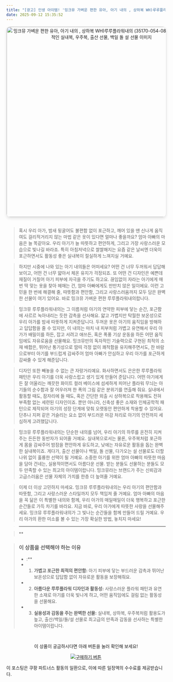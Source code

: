 ```yaml
---
title: "[광고] 인생 아이템! '밍크뮤 가벼운 편한 유아, 아기 내의 , 상하복 WH)루루플라워내의 (35170-054-08) 따뜻하고 활동적인 실내복, 우주복, 출산 선물, 백일 돌 설 선물'을(를) 만나보세요."
date: 2025-09-12 15:35:52
---
```


<div align="center">
    <a href="https://link.coupang.com/re/AFFSDP?lptag=AF8916626&pageKey=8552268104&itemId=24764025893&vendorItemId=91772307798&traceid=V0-153-5cc4715647965c45&requestid=20250913003534872151850059&token=31850C%7CGM" target="_blank">
        <img src="https://ads-partners.coupang.com/image1/-rbdKFcxzzL9zhKn-mD_IQt4Nc8wJUd3WEjaOO1hC3lFfDzpl_uTbslwsii_QW1ab0OrMhcL7n5FkWmGkuEZOjGFA7L4owVumVU7q8xoSPmhxtVpDp6azKGo2mfk6A7c_u0-J49OUAn118hStVRv694KqI3V9ic7y3TB7VxikvOj76ZDPi7e560nqu94bizG7iSvqNRUFDE2TXqvo1hokZZQrRx5WhmCd6_qbm993q9296DUG6-1GVkxgXxsASmEAQf710pm4_Hm_uP5eq2sFWjr7GPVoLWVdjaLXCdy6yWbzPRFW20=" alt="밍크뮤 가벼운 편한 유아, 아기 내의 , 상하복 WH)루루플라워내의 (35170-054-08) 따뜻하고 활동적인 실내복, 우주복, 출산 선물, 백일 돌 설 선물 이미지" width="600" style="max-width: 100%; height: auto; border-radius: 12px; border: 1px solid #e0e0e0; box-shadow: 0 4px 8px rgba(0,0,0,0.1);">
    </a>
</div>
<br>

> 혹시 우리 아가, 밤새 뒹굴어도 불편함 없이 포근하고, 깨어 있을 땐 신나게 움직여도 걸리적거리지 않는 마법 같은 옷이 있다면 얼마나 좋을까요? 엄마 아빠의 마음은 늘 똑같아요. 우리 아기가 늘 따뜻하고 편안하게, 그리고 가장 사랑스러운 모습으로 빛나길 바라죠. 특히 아침저녁으로 쌀쌀해지는 요즘 같은 날씨엔 더욱이 포근하면서도 활동성 좋은 실내복이 절실하게 느껴지실 거예요.

> 하지만 시중에 나와 있는 아기 내의들은 어떠세요? 어떤 건 너무 두꺼워서 답답해 보이고, 어떤 건 너무 얇아서 체온 유지가 걱정되죠. 또 어떤 건 디자인은 예쁜데 재질이 거칠어 아기 피부에 자극을 주기도 하고요. 끊임없이 자라는 아기에게 매번 딱 맞는 옷을 찾아 헤매는 건, 엄마 아빠에게도 만만치 않은 일이에요. 이런 고민을 한 번에 해결해 줄, 따뜻함과 편안함, 그리고 사랑스러움까지 모두 담은 완벽한 선물이 여기 있어요. 바로 밍크뮤 가벼운 편한 루루플라워내의랍니다.

> 밍크뮤 루루플라워내의는 그 이름처럼 아기의 연약한 피부에 닿는 순간, 포근함에 사르르 녹아내리는 듯한 감촉을 선사해요. 얇고 가볍지만 탁월한 보온성으로 우리 아가를 밤새 따뜻하게 지켜준답니다. 두꺼운 옷은 아기의 움직임을 방해하고 답답함을 줄 수 있지만, 이 내의는 마치 내 피부처럼 가볍고 유연해서 우리 아가가 배밀이를 하든, 잡고 서려고 애쓰든, 혹은 폭풍 기상 운동을 하든 어떤 움직임에도 자유로움을 선물해요. 밍크뮤만의 독자적인 기술력으로 구현된 최적의 소재 배합은, 뛰어난 통기성으로 땀띠 걱정 없이 쾌적함을 유지해주면서도, 찬 바람으로부터 아기를 부드럽게 감싸주어 엄마 아빠가 안심하고 우리 아가를 포근하게 감싸줄 수 있게 해준답니다.

> 디자인 또한 빼놓을 수 없는 큰 자랑거리예요. 화사하면서도 은은한 루루플라워 패턴은 우리 아기를 더욱 사랑스럽고 생기 있게 만들어 준답니다. 어떤 아기에게든 잘 어울리는 깨끗한 화이트 컬러 베이스에 섬세하게 피어난 플라워 무늬는 아기들의 순수함과 잘 어우러져 한 폭의 그림 같은 분위기를 연출해 줘요. 실내에서 활동할 때도, 잠자리에 들 때도, 혹은 간단한 외출 시 상하복으로 착용해도 전혀 부족함 없는 세련된 디자인이죠. 뿐만 아니라, 신축성 좋은 소재와 인체공학적 패턴으로 제작되어 아기의 성장 단계에 맞춰 오랫동안 편안하게 착용할 수 있어요. 단추나 지퍼 같은 거슬리는 요소 없이 부드러운 마감 처리로 아기의 안전까지 세심하게 고려했답니다.

> 밍크뮤 루루플라워내의는 단순한 내의를 넘어, 우리 아기의 하루를 온전히 지켜주는 든든한 동반자가 되어줄 거예요. 실내복으로서는 물론, 우주복처럼 포근하게 몸을 감싸주어 밤잠을 편안하게 유도하고, 낮에는 자유로운 활동을 돕는 완벽한 실내복이죠. 게다가, 출산 선물이나 백일, 돌 선물, 다가오는 설 선물로도 더할 나위 없이 훌륭한 선택이 될 거예요. 소중한 아기를 위한 엄마 아빠의 따뜻한 마음을 담아 건네는, 실용적이면서도 아름다운 선물. 받는 분들도 선물하는 분들도 모두 만족할 수 있는 최고의 아이템이랍니다. 밍크뮤라는 브랜드가 주는 신뢰감과 고급스러움은 선물 자체의 가치를 한층 더 높여줄 거예요.

> 이제 더 이상 고민하지 마세요. 밍크뮤 루루플라워내의는 우리 아기의 편안함과 따뜻함, 그리고 사랑스러운 스타일까지 모두 책임져 줄 거예요. 엄마 아빠의 마음을 꼭 닮은 이 특별한 내의와 함께, 우리 아가의 매일매일이 더욱 행복하고 포근한 순간들로 가득 차기를 바라요. 지금 바로, 우리 아가에게 따뜻한 사랑을 선물해주세요. 밍크뮤 루루플라워내의가 그 빛나는 순간들을 함께 만들어 드릴 거예요. 우리 아가의 환한 미소를 볼 수 있는 가장 확실한 방법, 놓치지 마세요!

> ---

> **


> ### 이 상품을 선택해야 하는 이유
> - :**
> - 1.  **가볍고 포근한 최적의 편안함:** 아기 피부에 닿는 부드러운 감촉과 뛰어난 보온성으로 답답함 없이 자유로운 활동을 보장해줘요.
> - 2.  **아름다운 루루플라워 디자인과 활동성:** 사랑스러운 플라워 패턴과 유연한 소재로 아기를 더욱 빛나게 하고, 어떤 움직임에도 걸림 없는 활동성을 선물해요.
> - 3.  **실용성과 감동을 주는 완벽한 선물:** 실내복, 상하복, 우주복처럼 활용도가 높고, 출산/백일/돌/설 선물로 최고급의 만족과 감동을 선사하는 특별한 아이템이랍니다.


<br>

<div align="center">
  <p>이 상품이 궁금하시다면 아래 버튼을 눌러 확인해 보세요!</p>
  <a href="https://link.coupang.com/re/AFFSDP?lptag=AF8916626&pageKey=8552268104&itemId=24764025893&vendorItemId=91772307798&traceid=V0-153-5cc4715647965c45&requestid=20250913003534872151850059&token=31850C%7CGM" target="_blank">
    <img src="https://img.shields.io/badge/지금 바로 구매하기-FF5722?style=for-the-badge&logo=coupa&logoColor=white" alt="구매하기 버튼">
  </a>
</div>

이 포스팅은 쿠팡 파트너스 활동의 일환으로, 이에 따른 일정액의 수수료를 제공받습니다.
